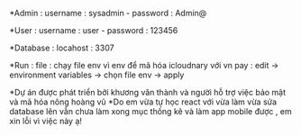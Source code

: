 *Admin :
 username : sysadmin -
 password : Admin@
 
*User :
 username : user -
 password : 123456
 
*Database :
 locahost : 3307

*Run :
 file : chạy file env vì env để mã hóa icloudnary với vn pay : edit -> environment variables -> chọn file env -> apply

 *Dự án được phát triển bởi khương văn thành và người hỗ trợ việc bảo mật và mã hóa nông hoàng vũ
 *Do em vừa tự học react với vừa làm vừa sửa database lên vẫn chưa làm xong mục thống kê và làm app mobile được , em xin lỗi vì việc này ạ!
 
